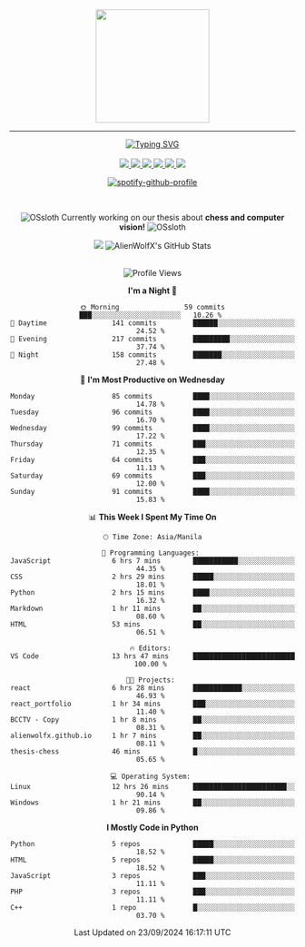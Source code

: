 <!-- AlienWolfX -->

<div align="center">
  <img src = "https://github.com/shinjitsue/shinjitsue/assets/71762653/b917dd38-ef9b-45e2-92ed-7ec42c9ea6fe" width=200 />
</div>

---

<div align="center">

<a href="https://git.io/typing-svg">
  <img src="https://readme-typing-svg.herokuapp.com?font=Fira+Code&duration=2000&pause=100&color=276DF7&multiline=true&width=435&lines=Allen+Cruiz;Student+%7C+Security+Researcher" alt="Typing SVG" />
</a>

<br />
<br />

<!-- Socials -->

<a href="https://www.facebook.com/cruizallen">
  <img src="https://img.shields.io/badge/Facebook-blue?logo=facebook">
</a>

<a href="https://www.instagram.com/cruizallen">
  <img src="https://img.shields.io/badge/Instagram-purple?logo=instagram">
</a>

<a href="mailto:allengabrielle.cruiz@carsu.edu.ph">
  <img src="https://img.shields.io/badge/Gmail-white?logo=gmail">
</a>

<a href="https://www.tiktok.com/@cruizallen">
  <img src="https://img.shields.io/badge/Tiktok-black?logo=tiktok">
</a>

<a href="https://www.reddit.com/user/AlienWolfX05">
  <img src="https://img.shields.io/badge/Reddit-white?logo=reddit">
</a>

<a href="https://www.linkedin.com/in/cruizallen">
  <img src="https://img.shields.io/badge/LinkedIn-blue?logo=linkedin">
</a>

<!-- End Socials -->
<br />

[![spotify-github-profile](https://spotify-github-profile.kittinanx.com/api/view?uid=eui8z7q3mzgrl6ogni10r05f6&cover_image=true&theme=novatorem&show_offline=true&background_color=121212&interchange=false&bar_color=53b14f&bar_color_cover=false)](https://spotify-github-profile.kittinanx.com/api/view?uid=eui8z7q3mzgrl6ogni10r05f6&redirect=true)

<br />

![OSsloth](https://git.io/OSsloth) Currently working on our thesis about **chess and computer vision!** ![OSsloth](https://git.io/OSsloth)

<a>
  <img src="https://github-stats-alpha.vercel.app/api?username=AlienWolfX&cc=151515&tc=fff&ic=0a6da4&bc=151515"> 
</a>

<a>
  <img src="https://github-readme-streak-stats.herokuapp.com/?user=AlienWolfX&theme=dark&hide_border=true" alt="AlienWolfX's GitHub Stats" />
</a>

<!-- <br />
<br />

<a>
  <img src="https://visitcount.itsvg.in/api?id=AlienWolfX&label=Visits&color=6&icon=0&pretty=true" />
</a> -->

<br />
<br />

<!--START_SECTION:waka-->
![Profile Views](http://img.shields.io/badge/Profile%20Views-2-blue)

**I'm a Night 🦉** 

```text
🌞 Morning                59 commits          ███░░░░░░░░░░░░░░░░░░░░░░   10.26 % 
🌆 Daytime                141 commits         ██████░░░░░░░░░░░░░░░░░░░   24.52 % 
🌃 Evening                217 commits         █████████░░░░░░░░░░░░░░░░   37.74 % 
🌙 Night                  158 commits         ███████░░░░░░░░░░░░░░░░░░   27.48 % 
```
📅 **I'm Most Productive on Wednesday** 

```text
Monday                   85 commits          ████░░░░░░░░░░░░░░░░░░░░░   14.78 % 
Tuesday                  96 commits          ████░░░░░░░░░░░░░░░░░░░░░   16.70 % 
Wednesday                99 commits          ████░░░░░░░░░░░░░░░░░░░░░   17.22 % 
Thursday                 71 commits          ███░░░░░░░░░░░░░░░░░░░░░░   12.35 % 
Friday                   64 commits          ███░░░░░░░░░░░░░░░░░░░░░░   11.13 % 
Saturday                 69 commits          ███░░░░░░░░░░░░░░░░░░░░░░   12.00 % 
Sunday                   91 commits          ████░░░░░░░░░░░░░░░░░░░░░   15.83 % 
```


📊 **This Week I Spent My Time On** 

```text
🕑︎ Time Zone: Asia/Manila

💬 Programming Languages: 
JavaScript               6 hrs 7 mins        ███████████░░░░░░░░░░░░░░   44.35 % 
CSS                      2 hrs 29 mins       █████░░░░░░░░░░░░░░░░░░░░   18.01 % 
Python                   2 hrs 15 mins       ████░░░░░░░░░░░░░░░░░░░░░   16.32 % 
Markdown                 1 hr 11 mins        ██░░░░░░░░░░░░░░░░░░░░░░░   08.60 % 
HTML                     53 mins             ██░░░░░░░░░░░░░░░░░░░░░░░   06.51 % 

🔥 Editors: 
VS Code                  13 hrs 47 mins      █████████████████████████   100.00 % 

🐱‍💻 Projects: 
react                    6 hrs 28 mins       ████████████░░░░░░░░░░░░░   46.93 % 
react_portfolio          1 hr 34 mins        ███░░░░░░░░░░░░░░░░░░░░░░   11.40 % 
BCCTV - Copy             1 hr 8 mins         ██░░░░░░░░░░░░░░░░░░░░░░░   08.31 % 
alienwolfx.github.io     1 hr 7 mins         ██░░░░░░░░░░░░░░░░░░░░░░░   08.11 % 
thesis-chess             46 mins             █░░░░░░░░░░░░░░░░░░░░░░░░   05.65 % 

💻 Operating System: 
Linux                    12 hrs 26 mins      ███████████████████████░░   90.14 % 
Windows                  1 hr 21 mins        ██░░░░░░░░░░░░░░░░░░░░░░░   09.86 % 
```

**I Mostly Code in Python** 

```text
Python                   5 repos             █████░░░░░░░░░░░░░░░░░░░░   18.52 % 
HTML                     5 repos             █████░░░░░░░░░░░░░░░░░░░░   18.52 % 
JavaScript               3 repos             ███░░░░░░░░░░░░░░░░░░░░░░   11.11 % 
PHP                      3 repos             ███░░░░░░░░░░░░░░░░░░░░░░   11.11 % 
C++                      1 repo              █░░░░░░░░░░░░░░░░░░░░░░░░   03.70 % 
```




 Last Updated on 23/09/2024 16:17:11 UTC
<!--END_SECTION:waka-->

</div>
